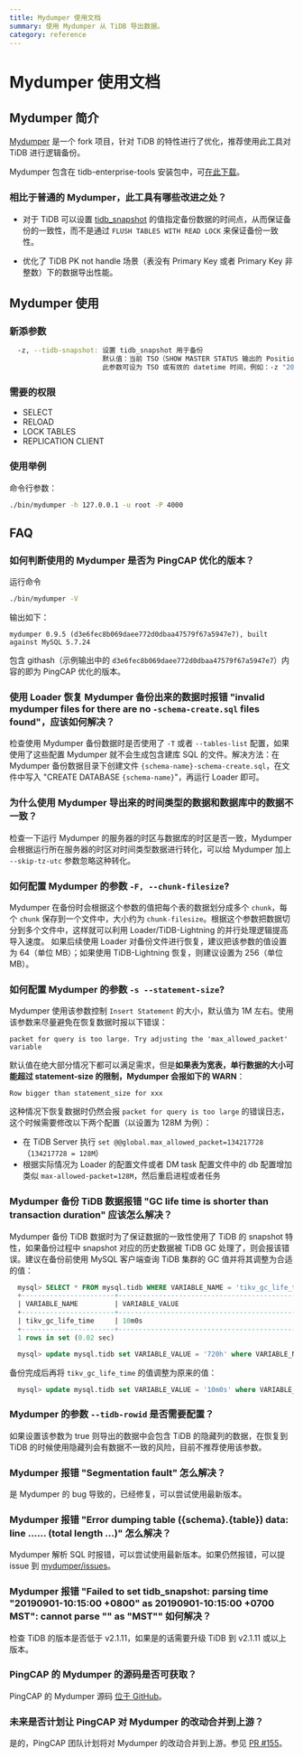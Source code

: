 ```yaml
---
title: Mydumper 使用文档
summary: 使用 Mydumper 从 TiDB 导出数据。
category: reference
---
```


# Mydumper 使用文档

## Mydumper 简介

[Mydumper](https://github.com/pingcap/mydumper) 是一个 fork 项目，针对 TiDB 的特性进行了优化，推荐使用此工具对 TiDB 进行逻辑备份。

Mydumper 包含在 tidb-enterprise-tools 安装包中，可[在此下载](/dev/reference/tools/download.md)。

### 相比于普通的 Mydumper，此工具有哪些改进之处？

+ 对于 TiDB 可以设置 [tidb_snapshot](/dev/how-to/get-started/read-historical-data.md#操作流程) 的值指定备份数据的时间点，从而保证备份的一致性，而不是通过 `FLUSH TABLES WITH READ LOCK` 来保证备份一致性。

+ 优化了 TiDB PK not handle 场景（表没有 Primary Key 或者 Primary Key 非整数）下的数据导出性能。

## Mydumper 使用

### 新添参数

  ```bash
    -z, --tidb-snapshot: 设置 tidb_snapshot 用于备份
                         默认值：当前 TSO（SHOW MASTER STATUS 输出的 Position 字段)
                         此参数可设为 TSO 或有效的 datetime 时间，例如：-z "2016-10-08 16:45:26"
  ```

### 需要的权限

- SELECT
- RELOAD
- LOCK TABLES
- REPLICATION CLIENT

### 使用举例

命令行参数：

  ```bash
  ./bin/mydumper -h 127.0.0.1 -u root -P 4000
  ```

## FAQ

### 如何判断使用的 Mydumper 是否为 PingCAP 优化的版本？

运行命令

  ```bash
  ./bin/mydumper -V
  ```

输出如下：

  ```
  mydumper 0.9.5 (d3e6fec8b069daee772d0dbaa47579f67a5947e7), built against MySQL 5.7.24
  ```

包含 githash（示例输出中的 `d3e6fec8b069daee772d0dbaa47579f67a5947e7`）内容的即为 PingCAP 优化的版本。

### 使用 Loader 恢复 Mydumper 备份出来的数据时报错 "invalid mydumper files for there are no `-schema-create.sql` files found"，应该如何解决？

检查使用 Mydumper 备份数据时是否使用了 `-T` 或者 `--tables-list` 配置，如果使用了这些配置 Mydumper 就不会生成包含建库 SQL 的文件。解决方法：在 Mydumper 备份数据目录下创建文件 `{schema-name}-schema-create.sql`，在文件中写入 "CREATE DATABASE `{schema-name}`"，再运行 Loader 即可。

### 为什么使用 Mydumper 导出来的时间类型的数据和数据库中的数据不一致？

检查一下运行 Mydumper 的服务器的时区与数据库的时区是否一致，Mydumper 会根据运行所在服务器的时区对时间类型数据进行转化，可以给 Mydumper 加上 `--skip-tz-utc` 参数忽略这种转化。

### 如何配置 Mydumper 的参数 `-F, --chunk-filesize`?

Mydumper 在备份时会根据这个参数的值把每个表的数据划分成多个 `chunk`，每个 `chunk` 保存到一个文件中，大小约为 `chunk-filesize`。根据这个参数把数据切分到多个文件中，这样就可以利用 Loader/TiDB-Lightning 的并行处理逻辑提高导入速度。 如果后续使用 Loader 对备份文件进行恢复，建议把该参数的值设置为 64（单位 MB）；如果使用 TiDB-Lightning 恢复，则建议设置为 256（单位 MB）。

### 如何配置 Mydumper 的参数 `-s --statement-size`?

Mydumper 使用该参数控制 `Insert Statement` 的大小，默认值为 1M 左右。使用该参数来尽量避免在恢复数据时报以下错误：

  ```log
  packet for query is too large. Try adjusting the 'max_allowed_packet' variable
  ```

默认值在绝大部分情况下都可以满足需求，但是**如果表为宽表，单行数据的大小可能超过 statement-size 的限制，Mydumper 会报如下的 WARN**：

  ```log
  Row bigger than statement_size for xxx
  ```

这种情况下恢复数据时仍然会报 `packet for query is too large` 的错误日志，这个时候需要修改以下两个配置（以设置为 128M 为例）：

* 在 TiDB Server 执行 `set @@global.max_allowed_packet=134217728`（`134217728 = 128M`）
* 根据实际情况为 Loader 的配置文件或者 DM task 配置文件中的 db 配置增加类似 `max-allowed-packet=128M`，然后重启进程或者任务

### Mydumper 备份 TiDB 数据报错 "GC life time is shorter than transaction duration" 应该怎么解决？

Mydumper 备份 TiDB 数据时为了保证数据的一致性使用了 TiDB 的 snapshot 特性，如果备份过程中 snapshot 对应的历史数据被 TiDB GC 处理了，则会报该错误。建议在备份前使用 MySQL 客户端查询 TiDB 集群的 GC 值并将其调整为合适的值：

  ```sql
    mysql> SELECT * FROM mysql.tidb WHERE VARIABLE_NAME = 'tikv_gc_life_time';
    +-----------------------+------------------------------------------------------------------------------------------------+
    | VARIABLE_NAME         | VARIABLE_VALUE                                                                                 |
    +-----------------------+------------------------------------------------------------------------------------------------+
    | tikv_gc_life_time     | 10m0s                                                                                          |
    +-----------------------+------------------------------------------------------------------------------------------------+
    1 rows in set (0.02 sec)

    mysql> update mysql.tidb set VARIABLE_VALUE = '720h' where VARIABLE_NAME = 'tikv_gc_life_time';
  ```

备份完成后再将 `tikv_gc_life_time` 的值调整为原来的值：

  ```sql
    mysql> update mysql.tidb set VARIABLE_VALUE = '10m0s' where VARIABLE_NAME = 'tikv_gc_life_time';
  ```

### Mydumper 的参数 `--tidb-rowid` 是否需要配置？

如果设置该参数为 true 则导出的数据中会包含 TiDB 的隐藏列的数据，在恢复到 TiDB 的时候使用隐藏列会有数据不一致的风险，目前不推荐使用该参数。

### Mydumper 报错 "Segmentation fault" 怎么解决？

是 Mydumper 的 bug 导致的，已经修复，可以尝试使用最新版本。

### Mydumper 报错 "Error dumping table ({schema}.{table}) data: line ...... (total length ...)" 怎么解决？

Mydumper 解析 SQL 时报错，可以尝试使用最新版本。如果仍然报错，可以提 issue 到 [mydumper/issues](https://github.com/pingcap/mydumper/issues)。

### Mydumper 报错 "Failed to set tidb_snapshot: parsing time \"20190901-10:15:00 +0800\" as 20190901-10:15:00 +0700 MST\": cannot parse \"\" as \"MST\"" 如何解决？

检查 TiDB 的版本是否低于 v2.1.11，如果是的话需要升级 TiDB 到 v2.1.11 或以上版本。

### PingCAP 的 Mydumper 的源码是否可获取？

PingCAP 的 Mydumper 源码 [位于 GitHub](https://github.com/pingcap/mydumper)。

### 未来是否计划让 PingCAP 对 Mydumper 的改动合并到上游？

是的，PingCAP 团队计划将对 Mydumper 的改动合并到上游。参见 [PR #155](https://github.com/maxbube/mydumper/pull/155)。
